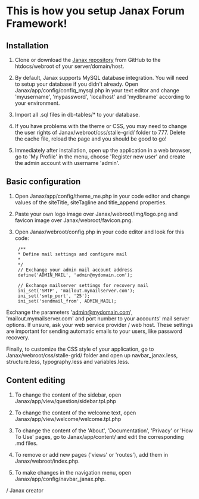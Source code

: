 
# This is how you setup Janax Forum Framework! #

## Installation ##

1. Clone or download the [Janax repository](https://github.com/stjo15/janax) from GitHub to the htdocs/webroot of your server/domain/host.

2. By default, Janax supports MySQL database integration. You will need to setup your 
database if you didn't already. Open Janax/app/config/confiq_mysql.php in your text editor and change
'myusername', 'mypassword', 'localhost' and 'mydbname' according to your environment.

3. Import all .sql files in db-tables/* to your database.

4. If you have problems with the theme or CSS, you may need to change the user rights 
of Janax/webroot/css/stalle-grid/ folder to 777. Delete the cache file, reload the page and
you should be good to go!

5. Immediately after installation, open up the application in a web browser, go to 'My Profile'
in the menu, choose 'Register new user' and create the admin account with username 'admin'.

## Basic configuration ##

1. Open Janax/app/config/theme_me.php in your code editor and change values of the siteTitle, siteTagline and title_append properties.

2. Paste your own logo image over Janax/webroot/img/logo.png and favicon image over Janax/webroot/favicon.png.

3. Open Janax/webroot/config.php in your code editor and look for this code:

        /**
        * Define mail settings and configure mail
        *
        */
        // Exchange your admin mail account address
        define('ADMIN_MAIL', 'admin@mydomain.com'); 

        // Exchange mailserver settings for recovery mail
        ini_set('SMTP', 'mailout.mymailserver.com'); 
        ini_set('smtp_port', '25'); 
        ini_set('sendmail_from', ADMIN_MAIL); 

Exchange the parameters 'admin@mydomain.com', 'mailout.mymailserver.com' and port number to your 
accounts' mail server options. If unsure, ask your web service provider / web host. These 
settings are important for sending automatic emails to your users, like password recovery.

Finally, to customize the CSS style of your application, go to Janax/webroot/css/stalle-grid/
folder and open up navbar_janax.less, structure.less, typography.less and variables.less.

## Content editing ##

1. To change the content of the sidebar, open Janax/app/view/question/sidebar.tpl.php

2. To change the content of the welcome text, open Janax/app/view/welcome/welcome.tpl.php

3. To change the content of the 'About', 'Documentation', 'Privacy' or 'How To Use' pages, 
go to Janax/app/content/ and edit the corresponding .md files.

4. To remove or add new pages ('views' or 'routes'), add them in Janax/webroot/index.php. 

5. To make changes in the navigation menu, open Janax/app/config/navbar_janax.php.

/ Janax creator